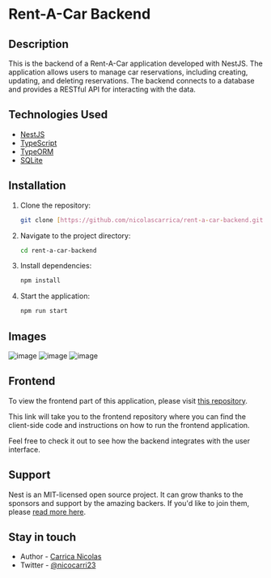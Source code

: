 # Rent-A-Car Backend

## Description

This is the backend of a Rent-A-Car application developed with NestJS. The application allows users to manage car reservations, including creating, updating, and deleting reservations. The backend connects to a database and provides a RESTful API for interacting with the data.

## Technologies Used

- [NestJS](https://nestjs.com/)
- [TypeScript](https://www.typescriptlang.org/)
- [TypeORM](https://typeorm.io/)
- [SQLite](https://www.sqlite.org/)


## Installation

1. Clone the repository:
    ```bash
    git clone [https://github.com/nicolascarrica/rent-a-car-backend.git]
    ```

2. Navigate to the project directory:
    ```bash
    cd rent-a-car-backend
    ```

3. Install dependencies:
    ```bash
    npm install
    ```

4. Start the application:
    ```bash
    npm run start
    ```

## Images
![image](https://github.com/user-attachments/assets/f566f319-b87c-427c-937d-102f33373385)
![image](https://github.com/user-attachments/assets/42daaca5-b352-495b-9eab-30b4b61326a3)
![image](https://github.com/user-attachments/assets/9f3bac3f-818a-43d4-815a-8fb6b7fe2093)

## Frontend

To view the frontend part of this application, please visit [this repository](https://github.com/nicolascarrica/rent-a-car-front).

This link will take you to the frontend repository where you can find the client-side code and instructions on how to run the frontend application.

Feel free to check it out to see how the backend integrates with the user interface.


## Support

Nest is an MIT-licensed open source project. It can grow thanks to the sponsors and support by the amazing backers. If you'd like to join them, please [read more here](https://docs.nestjs.com/support).

## Stay in touch

- Author - [Carrica Nicolas](https://www.linkedin.com/in/nicol%C3%A1s-carrica-28a7751a1/)
- Twitter - [@nicocarri23](https://twitter.com/nicocarri23)

